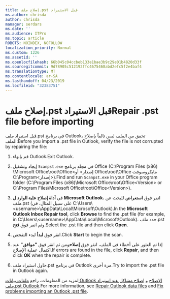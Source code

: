 ```yaml
---
title: إصلاح ملف.pst قبل الاستيراد
ms.author: chrisda
author: chrisda
manager: serdars
ms.date: ''
ms.audience: ITPro
ms.topic: article
ROBOTS: NOINDEX, NOFOLLOW
localization_priority: Normal
ms.custom: 1226
ms.assetid: ''
ms.openlocfilehash: 66b045c04ccbeb133e1bae3b9c29e01b4820d33f
ms.sourcegitcommit: 9d78905c512192ffc4675468abd2efc5f2e4baf4
ms.translationtype: MT
ms.contentlocale: ar-SA
ms.lasthandoff: 04/23/2019
ms.locfileid: "32383751"
---
```

# <a name="repair-pst-file-before-importing"></a><span data-ttu-id="32910-102">إصلاح ملف.pst قبل الاستيراد</span><span class="sxs-lookup"><span data-stu-id="32910-102">Repair .pst file before importing</span></span>

<span data-ttu-id="32910-103">قبل استيراد ملف.pst في برنامج Outlook، تحقق من الملف ليس تالفاً بإصلاح الملف:</span><span class="sxs-lookup"><span data-stu-id="32910-103">Before you import a .pst file in Outlook, verify the file is not corrupted by repairing the file:</span></span>

1. <span data-ttu-id="32910-104">قم بإنهاء Outlook.</span><span class="sxs-lookup"><span data-stu-id="32910-104">Exit Outlook.</span></span>

2. <span data-ttu-id="32910-105">إيجاد وتشغيل `Scanpst.exe` في مجلد برنامج Office (C:\Program Files (x86) \Microsoft Office\root\Office\<إصدار\> أو Office\root\Office مايكروسوفت C:\Program\<إصدار\>).</span><span class="sxs-lookup"><span data-stu-id="32910-105">Find and run `Scanpst.exe` in your Office program folder (C:\Program Files (x86)\Microsoft Office\root\Office\<Version\> or C:\Program Files\Microsoft Office\root\Office\<Version\>).</span></span>

3. <span data-ttu-id="32910-106">في **أداة إصلاح علبة الوارد ل Microsoft Outlook**، انقر فوق **استعراض** للبحث عن ملف.pst (على سبيل المثال، في C:\Users\\<username\>\AppData\Local\Microsoft\Outlook).</span><span class="sxs-lookup"><span data-stu-id="32910-106">In the **Microsoft Outlook Inbox Repair tool**, click **Browse** to find the .pst file (for example, in C:\Users\\<username\>\AppData\Local\Microsoft\Outlook).</span></span> <span data-ttu-id="32910-107">حدد ملف.pst وثم انقر فوق **فتح**.</span><span class="sxs-lookup"><span data-stu-id="32910-107">Select the .pst file and then click **Open**.</span></span>

4. <span data-ttu-id="32910-108">انقر فوق **ابدأ** لبدء التفحص.</span><span class="sxs-lookup"><span data-stu-id="32910-108">Click **Start** to begin the scan.</span></span>

5. <span data-ttu-id="32910-109">إذا تم العثور على أخطاء في الملف، انقر فوق **إصلاح**ومن ثم انقر فوق **"موافق"** عند اكتمال عملية الإصلاح.</span><span class="sxs-lookup"><span data-stu-id="32910-109">If errors are found in the file, click **Repair**, and then click **OK** when the repair is complete.</span></span>

6. <span data-ttu-id="32910-110">حاول استيراد ملف.pst في برنامج Outlook مرة أخرى.</span><span class="sxs-lookup"><span data-stu-id="32910-110">Try to import the .pst file in Outlook again.</span></span>

<span data-ttu-id="32910-111">لمزيد من المعلومات، راجع [ملفات بيانات Outlook الإصلاح](https://support.office.com/article/25663bc3-11ec-4412-86c4-60458afc5253) و [إصلاح مشاكل عند استيراد ملف.pst Outlook](https://support.office.com/article/2d2e50dc-5c36-4ab2-ab50-f1be733b3d6e).</span><span class="sxs-lookup"><span data-stu-id="32910-111">For more information, see [Repair Outlook data files](https://support.office.com/article/25663bc3-11ec-4412-86c4-60458afc5253) and [Fix problems importing an Outlook .pst file](https://support.office.com/article/2d2e50dc-5c36-4ab2-ab50-f1be733b3d6e).</span></span>
